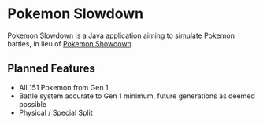 # Pokemon Slowdown

Pokemon Slowdown is a Java application aiming to simulate Pokemon battles, in lieu of [Pokemon Showdown](https://pokemonshowdown.com/).

## Planned Features

- All 151 Pokemon from Gen 1
- Battle system accurate to Gen 1 minimum, future generations as deemed possible
- Physical / Special Split

